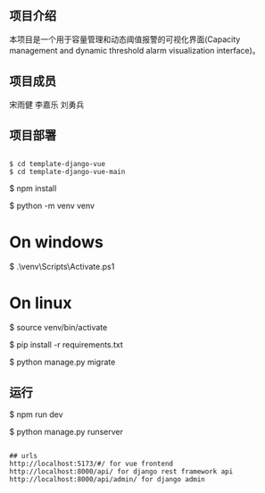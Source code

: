## 项目介绍
本项目是一个用于容量管理和动态阈值报警的可视化界面(Capacity management and dynamic threshold alarm visualization interface)。

## 项目成员
宋雨健
李嘉乐
刘勇兵

## 项目部署
```

$ cd template-django-vue
$ cd template-django-vue-main
```


$ npm install

$ python -m venv venv


# On windows
$ .\venv\Scripts\Activate.ps1

# On linux
$ source venv/bin/activate

$ pip install -r requirements.txt

$ python manage.py migrate

## 运行
$ npm run dev

$ python manage.py runserver
```

## urls
http://localhost:5173/#/ for vue frontend
http://localhost:8000/api/ for django rest framework api
http://localhost:8000/api/admin/ for django admin




